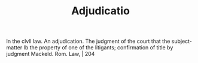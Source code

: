 ---
title: Adjudicatio
letter: A
permalink: "/definitions/adjudicatio.html"
body: In the clvll law. An adjudication. The judgment of the court that the subject-matter
  Ib the property of one of the litigants; confirmation of title by judgment Mackeld.
  Rom. Law, | 204
published_at: '2018-07-07'
layout: post
---